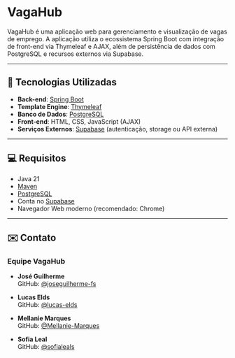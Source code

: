 # VagaHub

VagaHub é uma aplicação web para gerenciamento e visualização de vagas de emprego. A aplicação utiliza o ecossistema Spring Boot com integração de front-end via Thymeleaf e AJAX, além de persistência de dados com PostgreSQL e recursos externos via Supabase.

---

## 🚀 Tecnologias Utilizadas

- **Back-end**: [Spring Boot](https://spring.io/projects/spring-boot)
- **Template Engine**: [Thymeleaf](https://www.thymeleaf.org/)
- **Banco de Dados**: [PostgreSQL](https://www.postgresql.org/)
- **Front-end**: HTML, CSS, JavaScript (AJAX)
- **Serviços Externos**: [Supabase](https://supabase.com/) (autenticação, storage ou API externa)

---

## 💻 Requisitos

- Java 21
- [Maven](https://maven.apache.org/)
- [PostgreSQL](https://www.postgresql.org/)
- Conta no [Supabase](https://supabase.com/)
- Navegador Web moderno (recomendado: Chrome)

---

## ✉️ Contato

### Equipe VagaHub

- **José Guilherme**  
  GitHub: [@joseguilherme-fs](https://github.com/joseguilherme-fs)

- **Lucas Elds**  
  GitHub: [@lucas-elds](https://github.com/lucas-elds)

- **Mellanie Marques**  
  GitHub: [@Mellanie-Marques](https://github.com/Mellanie-Marques)

- **Sofia Leal**  
  GitHub: [@sofialeals](https://github.com/sofialeals)
